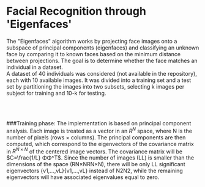 # Facial Recognition through **'Eigenfaces'**


The "Eigenfaces" algorithm works by projecting face images onto a subspace of principal components (eigenfaces) and classifying an unknown face by comparing it to known faces based on the minimum distance between projections. The goal is to determine whether the face matches an individual in a dataset. <br>
A dataset of 40 individuals was considered (not available in the repository), each with 10 available images. It was divided into a training set and a test set by partitioning the images into two subsets, selecting k images per subject for training and 10-k for testing.

<br><br>

###Training phase:
The implementation is based on principal component analysis. Each image is treated as a vector in an $R^N$ space, where N is the number of pixels (rows × columns). The principal components are then computed, which correspond to the eigenvectors of the covariance matrix in $R^{N \times N}$ of the centered image vectors. The covariance matrix will be $C=\frac{1/L} ΦΦ^T$. Since the number of images (LL) is smaller than the dimensions of the space (RN×NRN×N), there will be only LL significant eigenvectors {v1,…,vL}{v1​,…,vL​} instead of N2N2, while the remaining eigenvectors will have associated eigenvalues equal to zero.





